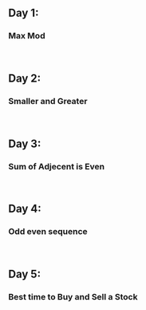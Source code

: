 <h2>Day 1:</h2>
<h3>Max Mod</h3>
<br>
<h2>Day 2:</h2>
<h3>Smaller and Greater</h3>
<br>
<h2>Day 3:</h2>
<h3>Sum of Adjecent is Even</h3>
<br>
<h2>Day 4:</h2>
<h3>Odd even sequence</h3>
<br>
<h2>Day 5:</h2>
<h3>Best time to Buy and Sell a Stock</h3>

